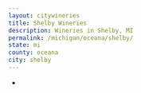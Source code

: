 ```yaml
---
layout: citywineries
title: Shelby Wineries
description: Wineries in Shelby, MI
permalink: /michigan/oceana/shelby/
state: mi
county: oceana
city: shelby
---
```

-
